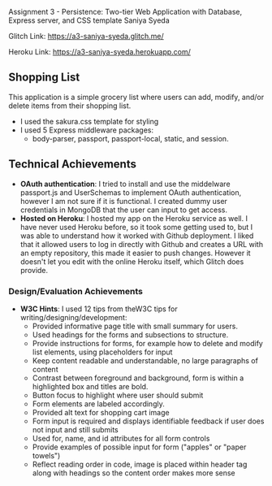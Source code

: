Assignment 3 - Persistence: Two-tier Web Application with Database, Express server, and CSS template 
Saniya Syeda

Glitch Link: <https://a3-saniya-syeda.glitch.me/>

Heroku Link: <https://a3-saniya-syeda.herokuapp.com/>

## Shopping List
This application is a simple grocery list where users can add, modify, and/or delete items from their shopping list.
- I used the sakura.css template for styling
- I used 5 Express middleware packages:
  - body-parser, passport, passport-local, static, and session. 

## Technical Achievements
- **OAuth authentication**: I tried to install and use the middelware passport.js and UserSchemas to implement OAuth authentication, however I am not sure if it is functional. I created dummy user credentials in MongoDB that the user can input to get access.
- **Hosted on Heroku**: I hosted my app on the Heroku service as well. I have never used Heroku before, so it took some getting used to, but I was able to understand how it worked with Github deployment. I liked that it allowed users to log in directly with Github and creates a URL with an empty repository, this made it easier to push changes. However it doesn't let you edit with the online Heroku itself, which Glitch does provide. 
### Design/Evaluation Achievements
- **W3C Hints**: I used 12 tips from theW3C tips for writing/designing/development:
  - Provided informative page title with small summary for users.
  - Used headings for the forms and subsections to structure.
  - Provide instructions for forms, for example how to delete and modify list elements, using placeholders for input
  - Keep content readable and understandable, no large paragraphs of content
  - Contrast between foreground and background, form is within a highlighted box and titles are bold.
  - Button focus to highlight where user should submit
  - Form elements are labeled accordingly.
  - Provided alt text for shopping cart image
  - Form input is required and displays identifiable feedback if user does not input and still submits
  - Used for, name, and id attributes for all form controls
  - Provide examples of possible input for form ("apples" or "paper towels")
  - Reflect reading order in code, image is placed within header tag along with headings so the content order makes more sense